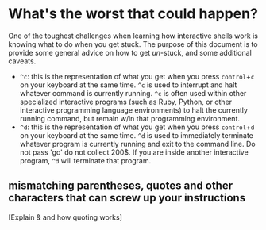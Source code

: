 # What's the worst that could happen?

One of the toughest challenges when learning how interactive shells work is knowing what to do when you get stuck.  The purpose of this document is to provide some general advice on how to get *un*-stuck, and some additional caveats.

* `^c`: this is the representation of what you get when you press `control`+`c` on your keyboard at the same time.  `^c` is used to interrupt and halt whatever command is currently running.  `^c` is often used within other specialized interactive programs (such as Ruby, Python, or other interactive programming language environments) to halt the currently running command, but remain w/in that programming environment.
* `^d`: this is the representation of what you get when you press `control`+`d` on your keyboard at the same time.  `^d` is used to immediately terminate whatever program is currently running and exit to the command line.  Do not pass 'go' do not collect 200$.  If you are inside another interactive program, `^d` will terminate that program.

## mismatching parentheses, quotes and other characters that can screw up your instructions

[Explain & and how quoting works]